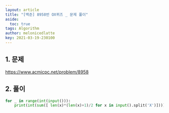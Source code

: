 ```yaml
---
layout: article
title: "[백준] 8958번 OX퀴즈 _ 문제 풀이"
aside:
  toc: true
tags: Algorithm 
author: melonicedlatte
key: 2021-03-19-230100
---  
```


## 1. 문제

https://www.acmicpc.net/problem/8958

## 2. 풀이

~~~python
for _ in range(int(input())):
    print(int(sum([ len(x)*(len(x)+1)/2 for x in input().split('X')])))
~~~